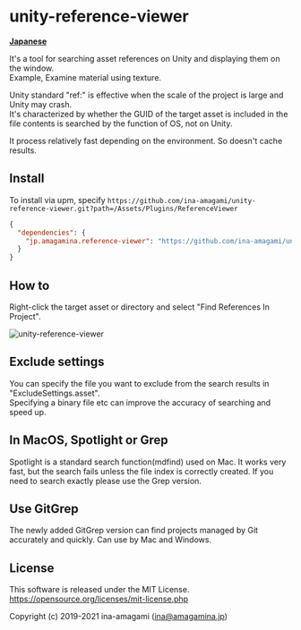 # unity-reference-viewer

[**Japanese**](README.md)

It's a tool for searching asset references on Unity and displaying them on the window.  
Example, Examine material using texture.  

Unity standard "ref:" is effective when the scale of the project is large and Unity may crash.  
It's characterized by whether the GUID of the target asset is included in the file contents is searched by the function of OS, not on Unity.  
  
It process relatively fast depending on the environment. So doesn't cache results.

## Install

To install via upm, specify `https://github.com/ina-amagami/unity-reference-viewer.git?path=/Assets/Plugins/ReferenceViewer`

```json
{
  "dependencies": {
    "jp.amagamina.reference-viewer": "https://github.com/ina-amagami/unity-reference-viewer.git?path=/Assets/Plugins/ReferenceViewer"
  }
}
```

## How to

Right-click the target asset or directory and select "Find References In Project".

![unity-reference-viewer](https://amagamina.jp/wp-content/uploads/2019/07/how-to-1.gif)

## Exclude settings

You can specify the file you want to exclude from the search results in "ExcludeSettings.asset".  
Specifying a binary file etc can improve the accuracy of searching and speed up.

## In MacOS, Spotlight or Grep

Spotlight is a standard search function(mdfind) used on Mac.
It works very fast, but the search fails unless the file index is correctly created.
If you need to search exactly please use the Grep version.

## Use GitGrep

The newly added GitGrep version can find projects managed by Git accurately and quickly.
Can use by Mac and Windows.

## License

This software is released under the MIT License.  
https://opensource.org/licenses/mit-license.php

Copyright (c) 2019-2021 ina-amagami (ina@amagamina.jp)
